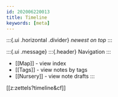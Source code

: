 ```yaml
---
id: 202006220013
title: Timeline
keywords: [meta]
---
```

:::{.ui .horizontal .divider}
*newest on top*
:::

:::{.ui .message}
:::{.header}
Navigation
:::
- [[Map]] - view index
- [[Tags]] - view notes by tags 
- [[Nursery]] - view note drafts
::: 

[[z:zettels?timeline&cf]]